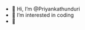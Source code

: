 - 👋 Hi, I’m @Priyankathunduri
- 👀 I’m interested in coding
- 🌱 

<!---
Priyankathunduri/Priyankathunduri is a ✨ special ✨ repository because its `README.md` (this file) appears on your GitHub profile.
You can click the Preview link to take a look at your changes.
--->
